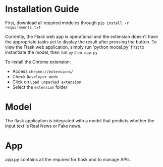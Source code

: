 # Installation Guide
First, download all required modules through `pip install -r requirements.txt`

Currently, the Flask web app is operational and the extension doesn't have the appropriate tasks yet to display the result after pressing the button.
To view the Flask web application, simply run 'python model.py' first to instantiate the model, then run `python app.py`

To install the Chrome extension:
- Access `chrome://extensions/`
- Check `Developer mode`
- Click on `Load unpacked extension`
- Select the `extension` folder

# Model
The flask application is integrated with a model that predicts whether the input text is Real News or Fake news.

# App
app.py contains all the required for flask and to manage APIs.
